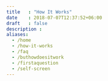 ```yaml
---
title   : "How It Works"
date    : 2018-07-07T12:37:52+06:00
draft   : false
description : 
aliases:
  - /home
  - /how-it-works
  - /faq
  - /buthowdoesitwork
  - /firstaquestion
  - /self-screen
---
```



